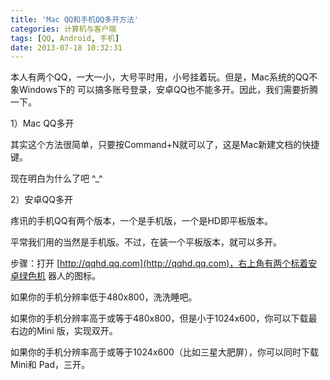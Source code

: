 ```yaml
---
title: 'Mac QQ和手机QQ多开方法'
categories: 计算机与客户端
tags: [QQ, Android, 手机]
date: 2013-07-18 10:32:31
---
```


本人有两个QQ，一大一小，大号平时用，小号挂着玩。但是，Mac系统的QQ不象Windows下的
可以搞多账号登录，安卓QQ也不能多开。因此，我们需要折腾一下。

1）Mac QQ多开

其实这个方法很简单，只要按Command+N就可以了，这是Mac新建文档的快捷键。

现在明白为什么了吧 ^\_^

2）安卓QQ多开

疼讯的手机QQ有两个版本，一个是手机版，一个是HD即平板版本。

平常我们用的当然是手机版。不过，在装一个平板版本，就可以多开。

步骤：打开 [http://qqhd.qq.com](http://qqhd.qq.com)，右上角有两个标着安卓绿色机
器人的图标。

如果你的手机分辨率低于480x800，洗洗睡吧。

如果你的手机分辨率高于或等于480x800，但是小于1024x600，你可以下载最右边的Mini
版，实现双开。

如果你的手机分辨率高于或等于1024x600（比如三星大肥屏），你可以同时下载Mini和
Pad，三开。
